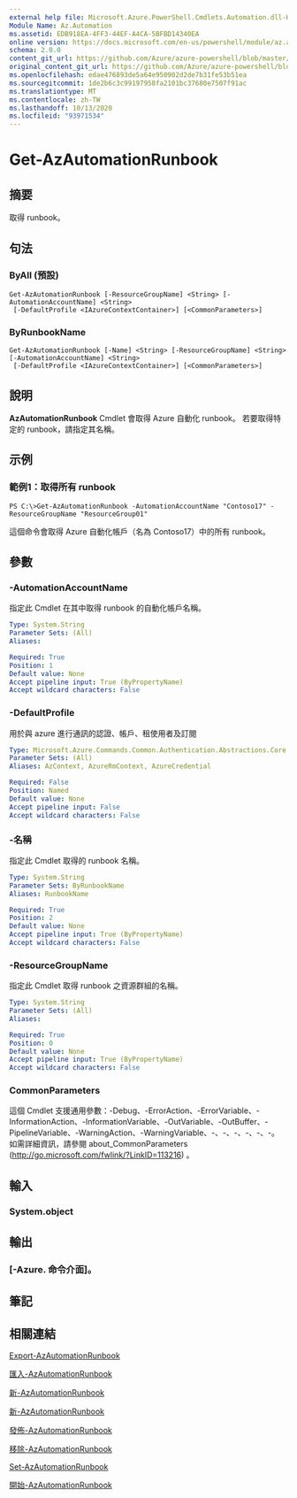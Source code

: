 ```yaml
---
external help file: Microsoft.Azure.PowerShell.Cmdlets.Automation.dll-Help.xml
Module Name: Az.Automation
ms.assetid: EDB918EA-4FF3-44EF-A4CA-5BFBD14340EA
online version: https://docs.microsoft.com/en-us/powershell/module/az.automation/get-azautomationrunbook
schema: 2.0.0
content_git_url: https://github.com/Azure/azure-powershell/blob/master/src/Automation/Automation/help/Get-AzAutomationRunbook.md
original_content_git_url: https://github.com/Azure/azure-powershell/blob/master/src/Automation/Automation/help/Get-AzAutomationRunbook.md
ms.openlocfilehash: edae476893de5a64e950902d2de7b31fe53b51ea
ms.sourcegitcommit: 1de2b6c3c99197958fa2101bc37680e7507f91ac
ms.translationtype: MT
ms.contentlocale: zh-TW
ms.lasthandoff: 10/13/2020
ms.locfileid: "93971534"
---
```

# Get-AzAutomationRunbook

## 摘要
取得 runbook。

## 句法

### ByAll (預設) 
```
Get-AzAutomationRunbook [-ResourceGroupName] <String> [-AutomationAccountName] <String>
 [-DefaultProfile <IAzureContextContainer>] [<CommonParameters>]
```

### ByRunbookName
```
Get-AzAutomationRunbook [-Name] <String> [-ResourceGroupName] <String> [-AutomationAccountName] <String>
 [-DefaultProfile <IAzureContextContainer>] [<CommonParameters>]
```

## 說明
**AzAutomationRunbook** Cmdlet 會取得 Azure 自動化 runbook。
若要取得特定的 runbook，請指定其名稱。

## 示例

### 範例1：取得所有 runbook
```
PS C:\>Get-AzAutomationRunbook -AutomationAccountName "Contoso17" -ResourceGroupName "ResourceGroup01"
```

這個命令會取得 Azure 自動化帳戶（名為 Contoso17）中的所有 runbook。

## 參數

### -AutomationAccountName
指定此 Cmdlet 在其中取得 runbook 的自動化帳戶名稱。

```yaml
Type: System.String
Parameter Sets: (All)
Aliases:

Required: True
Position: 1
Default value: None
Accept pipeline input: True (ByPropertyName)
Accept wildcard characters: False
```

### -DefaultProfile
用於與 azure 進行通訊的認證、帳戶、租使用者及訂閱

```yaml
Type: Microsoft.Azure.Commands.Common.Authentication.Abstractions.Core.IAzureContextContainer
Parameter Sets: (All)
Aliases: AzContext, AzureRmContext, AzureCredential

Required: False
Position: Named
Default value: None
Accept pipeline input: False
Accept wildcard characters: False
```

### -名稱
指定此 Cmdlet 取得的 runbook 名稱。

```yaml
Type: System.String
Parameter Sets: ByRunbookName
Aliases: RunbookName

Required: True
Position: 2
Default value: None
Accept pipeline input: True (ByPropertyName)
Accept wildcard characters: False
```

### -ResourceGroupName
指定此 Cmdlet 取得 runbook 之資源群組的名稱。

```yaml
Type: System.String
Parameter Sets: (All)
Aliases:

Required: True
Position: 0
Default value: None
Accept pipeline input: True (ByPropertyName)
Accept wildcard characters: False
```

### CommonParameters
這個 Cmdlet 支援通用參數：-Debug、-ErrorAction、-ErrorVariable、-InformationAction、-InformationVariable、-OutVariable、-OutBuffer、-PipelineVariable、-WarningAction、-WarningVariable、-、-、-、-、-、-。 如需詳細資訊，請參閱 about_CommonParameters (http://go.microsoft.com/fwlink/?LinkID=113216) 。

## 輸入

### System.object

## 輸出

### [-Azure. 命令介面]。

## 筆記

## 相關連結

[Export-AzAutomationRunbook](./Export-AzAutomationRunbook.md)

[匯入-AzAutomationRunbook](./Import-AzAutomationRunbook.md)

[新-AzAutomationRunbook](./New-AzAutomationRunbook.md)

[新-AzAutomationRunbook](./New-AzAutomationRunbook.md)

[發佈-AzAutomationRunbook](./Publish-AzAutomationRunbook.md)

[移除-AzAutomationRunbook](./Remove-AzAutomationRunbook.md)

[Set-AzAutomationRunbook](./Set-AzAutomationRunbook.md)

[開始-AzAutomationRunbook](./Start-AzAutomationRunbook.md)


